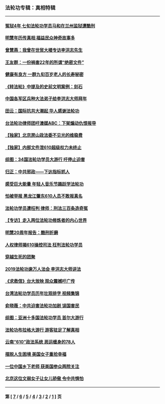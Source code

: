 ### 法轮功专辑：真相特辑
---
#### [冤狱4年 七旬法轮功学员马和在兰州监狱遭酷刑](../../pages/nf4389/n13304688.md?12110430) 
#### [明慧年历传真相 福益民众神奇故事多](../../pages/nf4389/n13294545.md?12110430) 
#### [曾慧燕：我曾在世贸大楼专访李洪志先生](../../pages/nf4389/n12898729.md?12110430) 
#### [王友群：一份祸害22年的所谓“绝密文件”](../../pages/nf4389/n12871750.md?12110430) 
#### [健康有良方 一群九旬百岁老人的长寿秘密](../../pages/nf4389/n12847475.md?12110430) 
#### [《转法轮》中提及的史前文明案例：刻石](../../pages/nf4389/n12758577.md?12110430) 
#### [中国各军区兵种大法弟子给李洪志大师拜年](../../pages/nf4389/n12750047.md?12110430) 
#### [田云：国际抗共大潮起 华人感谢法轮功](../../pages/nf4389/n12357708.md?12110430) 
#### [台法轮功律师团吁澳媒ABC：下架煽动仇恨报导](../../pages/nf4389/n12279917.md?12110430) 
#### [【独家】北京房山政法委不见光的维稳费](../../pages/nf4389/n12031979.md?12110430) 
#### [【独家】内部文件泄610超级权力未终止](../../pages/nf4389/n12023895.md?12110430) 
#### [组图：34国法轮功学员大游行 吁停止迫害](../../pages/nf4389/n11492658.md?12110430) 
#### [归正：中共邪政——下达指标抓人](../../pages/nf4389/n11474770.md?12110430) 
#### [感受巨大能量 年轻人音乐节踊跃学法轮功](../../pages/nf4389/n11441981.md?12110430) 
#### [怕被举报 黑龙江肇东610人员不敢报真名](../../pages/nf4389/n11436499.md?12110430) 
#### [法轮功学员遭枉判 律师：刑法三百条造奇冤](../../pages/nf4389/n11433943.md?12110430) 
#### [【专访】走入两位法轮功修炼者的内心世界](../../pages/nf4389/n11415623.md?12110430) 
#### [明慧20周年报告：酷刑折磨](../../pages/nf4389/n11387954.md?12110430) 
#### [人权律师揭610操控司法 枉判法轮功学员](../../pages/nf4389/n11313370.md?12110430) 
#### [穿越生死的团聚](../../pages/nf4389/n11258922.md?12110430) 
#### [2019法轮功逾万人法会 李洪志大师讲法](../../pages/nf4389/n11265303.md?12110430) 
#### [《求救信》台大放映 观众震撼吁广传](../../pages/nf4389/n10922251.md?12110430) 
#### [台湾法轮功学员历年壮观排字 视频集锦](../../pages/nf4389/n10878789.md?12110430) 
#### [俞晓薇：中共迫害法轮功加剧 误国害民](../../pages/nf4389/n10859260.md?12110430) 
#### [组图：亚洲十多国法轮功学员 首尔大游行](../../pages/nf4389/n10781149.md?12110430) 
#### [法轮功布拉格大游行 游客驻足了解真相](../../pages/nf4389/n10749360.md?12110430) 
#### [云南“610”政法系统 恶运缠身的78人](../../pages/nf4389/n10747534.md?12110430) 
#### [摆脱人生困境 美国女子重拾幸福](../../pages/nf4389/n10688678.md?12110430) 
#### [一位中国乡下老师 获美国参众两院关注](../../pages/nf4389/n10683927.md?12110430) 
#### [北京这位文弱女子让女儿骄傲 令中共惧怕](../../pages/nf4389/n10668341.md?12110430) 

---
#### 第 [ [7](./7.md?12110430) / [6](./6.md?12110430) / [5](./5.md?12110430) / [4](./4.md?12110430) / [3](./3.md?12110430) / [2](./2.md?12110430) / [1](./1.md?12110430) ] 页
